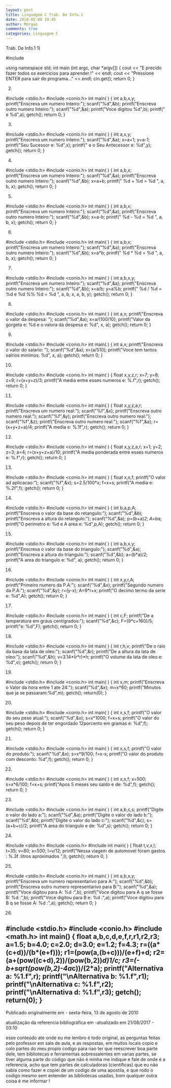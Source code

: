 ```yaml
---
layout: post
title: Linguagem C Trab. De Info.1
date: 2010-02-08 19:45
author: Morgao
comments: true
categories: Linguagem C
---
```


Trab. De Info.1
1)

#include<iostream>

using namespace std;
int main (int argc, char *argv[])
{
cout << "E precido fazer todos os exercicios para aprender.!" << endl;
cout << "Pressione ENTER para sair do programa..." << endl;
cin.get();
return 0;
}

2)

#include <stdio.h>
#include <conio.h>
int main( )
{
int a,b,x,y;
printf("Enscreva um numero Inteiro:");
scanf("%d",&b);
printf("Enscreva outro numero Inteiro:");
scanf("%d",&a);
printf("Voce digitou %d",b);
printf(" e %d",a);
getch();
return 0;
}

3)

#include <stdio.h>
#include <conio.h>
int main( )
{
int a,x,y;
printf("Enscreva um numero Inteiro:");
scanf("%d",&a);
x=a+1;
y=a-1;
printf("Seu Sucessor e: %d",x);
printf(" e o Seu Antecessor e: %d",y);
getch();
return 0;
}

4)

#include <stdio.h>
#include <conio.h>
int main( )
{
int a,b,x;
printf("Enscreva um numero Inteiro:");
scanf("%d",&a);
printf("Enscreva outro numero Inteiro:");
scanf("%d",&b);
x=a+b;
printf(" %d + %d = %d ", a, b, x);
getch();
return 0;
}

5)

#include <stdio.h>
#include <conio.h>
int main( )
{
int a,b,x;
printf("Enscreva um numero Inteiro:");
scanf("%d",&a);
printf("Enscreva outro numero Inteiro:");
scanf("%d",&b);
x=a-b;
printf(" %d - %d = %d ", a, b, x);
getch();
return 0;
}

6)

#include <stdio.h>
#include <conio.h>
int main( )
{
int a,b,x;
printf("Enscreva um numero Inteiro:");
scanf("%d",&a);
printf("Enscreva outro numero Inteiro:");
scanf("%d",&b);
x=a*b;
printf(" %d * %d = %d ", a, b, x);
getch();
return 0;
}

7)

#include <stdio.h>
#include <conio.h>
int main( )
{
int a,b,x,y;
printf("Enscreva um numero Inteiro:");
scanf("%d",&a);
printf("Enscreva outro numero Inteiro:");
scanf("%d",&b);
x=a/b;
y=a%b;
printf(" %d / %d = %d   e   %d %% %d = %d  ", a, b, x, a, b, y);
getch();
return 0;
}

8)

#include <stdio.h>
#include <conio.h>
int main( )
{
int a,x;
printf("Enscreva o valor da despesa: ");
scanf("%d",&a);
x=a/(100/10);
printf("Valor da gorgeta e: %d  e o valora da despesa e: %d", x, a);
getch();
return 0;
}

9)

#include <stdio.h>
#include <conio.h>
int main( )
{
int a,x;
printf("Enscreva o valor do salario: ");
scanf("%d",&a);
x=(a/510);
printf("Voce tem tantos salrios minimos: %d", x, a);
getch();
return 0;
}

10)

#include <stdio.h>
#include <conio.h>
int main( )
{
float x,y,z,r;
x=7;
y=8;
z=9;
r=(x+y+z)/3;
printf("A media entre esses numeros e: %.f",r);
getch();
return 0;
}

11)

#include <stdio.h>
#include <conio.h>
int main( )
{
float x,y,z,a,r;
printf("Enscreva um numero real:");
scanf("%f",&x);
printf("Enscreva outro numero real:");
scanf("%f",&y);
printf("Enscreva outro numero real:");
scanf("%f",&z);
printf("Enscreva outro numero real:");
scanf("%f",&a);
r=(x+y+z+a)/4;
printf("A media e: %.1f",r);
getch();
return 0;
}

12)

#include <stdio.h>
#include <conio.h>
int main( )
{
float x,y,z,a,r;
x=1;
y=2;
z=3;
a=4;
r=(x+y+z+a)/10;
printf("A media ponderada entre esses numeros e: %.f",r);
getch();
return 0;
}

13)

#include <stdio.h>
#include <conio.h>
int main( )
{
float x,s,f;
printf("O valor ad aplicacao:");
scanf("%f",&x);
s=2.5/100*x;
f=x+s;
printf("A media e: %.2f",f);
getch();
return 0;
}

14)

#include <stdio.h>
#include <conio.h>
int main( )
{
int b,a,p,A;
printf("Enscreva o valor da base do retangulo:");
scanf("%d",&b);
printf("Enscreva a altura do retangulo:");
scanf("%d",&a);
p=(b+a)*2;
A=b*a;
printf("O perimetro e: %d e A area e: %d",p,A);
getch();
return 0;
}

15)

#include <stdio.h>
#include <conio.h>
int main( )
{
int a,b,x,y;
printf("Enscreva o valor da base do triangulo:");
scanf("%d",&a);
printf("Enscreva a altura do triangulo:");
scanf("%d",&b);
a=(b*a)/2;
printf("A area do triangulo e: %d", a);
getch();
return 0;
}

16)

#include <stdio.h>
#include <conio.h>
int main( )
{
int x,y,r,A;
printf("Primeiro numero da P.A:");
scanf("%d",&x);
printf("Segundo numero da P.A:");
scanf("%d",&y);
r=(y-x);
A=9*r+x;
printf("O decimo termo da serie e: %d",A);
getch();
return 0;
}

17)
#include <stdio.h>
#include <conio.h>
int main( )
{
int c,F;
printf("De a temperatura em graus centigrados:");
scanf("%d",&c);
F=(9*c+160)/5;
printf("e: %d",F);
getch();
return 0;
}

18)

#include <stdio.h>
#include <conio.h>
int main( )
{
int r,h,v;
printf("De o raio da basa da lata de oleo:");
scanf("%d",&r);
printf("De a altura da lata de oleo:");
scanf("%d",&h);
v=3.14*(r*r)*h;
printf("O volume da lata de oleo e: %d",v);
getch();
return 0;
}

19)

#include <stdio.h>
#include <conio.h>
int main( )
{
int x,m;
printf("Enscreva o Valor da hora entre 1 ate 24:");
scanf("%d",&x);
m=x*60;
printf("Minutos que ja se passaram:%d",m);
getch();
return(0);
}

20)

#include <stdio.h>
#include <conio.h>
int main( )
{
int x,s,f;
printf("O valor do seu peso atual:");
scanf("%d",&x);
s=x*1000;
f=x+s;
printf("O valor do seu peso depois de ter engordado 12porcento  em gramas e: %d",f);
getch();
return 0;
}

21)

#include <stdio.h>
#include <conio.h>
int main( )
{
int x,s,f;
printf("O valor do produto:");
scanf("%d",&x);
s=x*9/100;
f=x-s;
printf("O valor do produto com desconto: %d",f);
getch();
return 0;
}

22)

#include <stdio.h>
#include <conio.h>
int main( )
{
int x,s,f;
x=500;
s=x*6/100;
f=x+s;
printf("Apos 5 meses seu saldo e de: %d",f);
getch();
return 0;
}

23)

#include <stdio.h>
#include <conio.h>
int main( )
{
int a,b,c,s;
printf("Digite o valor do lado a:");
scanf("%d",&a);
printf("Digite o valor do lado b:");
scanf("%d",&b);
printf("Digite o valor do lado c:");
scanf("%d",&c);
s=(a+b+c)/2;
printf("A area do triangulo e de: %d",s);
getch();
return 0;
}

24)

#include <stdio.h>
#include <conio.h>
#include <iostream>
int main( )
{
float t,v,x,l;
t=35;
v=80;
x=500;
l=v/12;
printf("Nessa viagem de automovel foram gastos : %.3f :litros aproximados ",l);
getch();
return 0;
}

25)

#include <stdio.h>
#include <conio.h>
int main( )
{
int a,b,x,y;
printf("Enscreva um numero representarivo para A:");
scanf("%d",&b);
printf("Enscreva outro numero representarivo para B:");
scanf("%d",&a);
printf("Voce digitou para A: %d :",b);
printf("Voce digitou para A q  se fosse B: %d :",b);
printf("Voce digitou para B e: %d :",a);
printf("Voce digitou para B q  se fosse A: %d :",a);
getch();
return 0;
}

26)

#include <stdio.h>
#include <conio.h>
#include <math.h>
int main()
{
float a,b,c,d,e,f,r,r1,r2,r3;
a=1.5;
b=4.0;
c=2.0;
d=3.0;
e=1.2;
f=4.3;
r=((a*(c+d))/(b*(e+f)));
r1=(pow(a,(b+c)))/(e+f)+d;
r2=(a+(pow((c+d),2))/(pow(b,2))*d)*1/c;
r3=(-b+sqrt(pow(b,2)-4*a*c))/(2*a);
printf("Alternativa a: %1.f",r);
printf("\nAlternativa b: %1.f",r1);
printf("\nAlternativa c: %1.f",r2);
printf("\nAlternativa d: %1.f",r3);
getch();
return(0);
}
 -------------------------------------------------------------------------------------------------------------

Publicado originalmente em - sexta-feira, 13 de agosto de 2010

atualização da referencia bibliográfica em -atualizado em 21/08/2017 - 03:10

esse conteúdo ate onde eu me lembro é todo original, as perguntas feitas pelo professor em sala de aula, e as respostas, em muitos locais copio e colo partes do meu propio codigo para nao ter que reescrever boa parte dele, tem bibliotecas e ferramentas sobressalentes em varias partes, se tiver alguma parte do código que não é minha me indique e fale de onde é a referencia, acho que tem partes de calculadoras (científicas) que eu não sabia como fazer e copiei de um codigo de uma apostila, e que rodo o codigo mesmo sem entender as bibliotecas usadas, bom qualquer outra coisa é me informar !